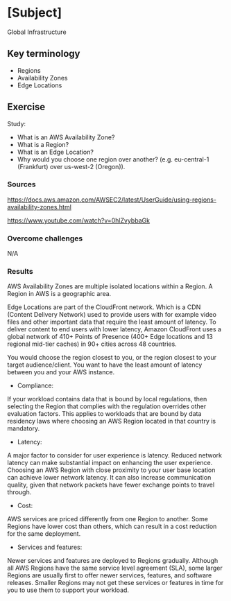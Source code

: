 # [Subject]
Global Infrastructure

## Key terminology
* Regions
* Availability Zones
* Edge Locations


## Exercise
Study:  
* What is an AWS Availability Zone?
* What is a Region?
* What is an Edge Location?
* Why would you choose one region over another? (e.g. eu-central-1 (Frankfurt) over us-west-2 (Oregon)).


### Sources
https://docs.aws.amazon.com/AWSEC2/latest/UserGuide/using-regions-availability-zones.html  

https://www.youtube.com/watch?v=0hlZvybbaGk

### Overcome challenges
N/A
### Results  

AWS Availability Zones are multiple isolated locations within a Region. A Region in AWS is a geographic area.

Edge Locations are part of the CloudFront network. Which is a CDN (Content Delivery Network) used to provide users with for example video files and other important data that require the least amount of latency. To deliver content to end users with lower latency, Amazon CloudFront uses a global network of 410+ Points of Presence (400+ Edge locations and 13 regional mid-tier caches) in 90+ cities across 48 countries.

You would choose the region closest to you, or the region closest to your target audience/client. You want to have the least amount of latency between you and your AWS instance.  

* Compliance:    

If your workload contains data that is bound by local regulations, then selecting the Region that complies with the regulation overrides other evaluation factors. This applies to workloads that are bound by data residency laws where choosing an AWS Region located in that country is mandatory.
* Latency:   

A major factor to consider for user experience is latency. Reduced network latency can make substantial impact on enhancing the user experience. Choosing an AWS Region with close proximity to your user base location can achieve lower network latency. It can also increase communication quality, given that network packets have fewer exchange points to travel through.
* Cost:  

AWS services are priced differently from one Region to another. Some Regions have lower cost than others, which can result in a cost reduction for the same deployment.
* Services and features:  

Newer services and features are deployed to Regions gradually. Although all AWS Regions have the same service level agreement (SLA), some larger Regions are usually first to offer newer services, features, and software releases. Smaller Regions may not get these services or features in time for you to use them to support your workload.
